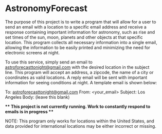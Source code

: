 # AstronomyForecast
The purpose of this project is to write a program that will allow for a user to send an email with a location to a 
specific email address and receive a response containing important information for astronomy, such as rise and set times
of the sun, moon, planets and other objects at that specific location. This program collects all necessary information 
into a single email, allowing the information to be easily printed and minimizing the need for electronic screens at 
night.

To use this service, simply send an email to <astroforecasttonight@gmail.com> with the desired location in the subject
line. This program will accept an address, a zipcode, the name of a city or coordinates as valid locations. A reply
email will be sent with important information for seeing conditions at night. A template email is shown below:

To: astroforecasttonight@gmail.com
From: <your_email>
Subject: Los Angeles
Body: (leave this blank)

<strong>** This project is not currently running. Work to constantly respond to emails is in progress **</strong>


NOTE: This program only works for locations within the United States, and data provided for international locations
may be either incorrect or missing.
